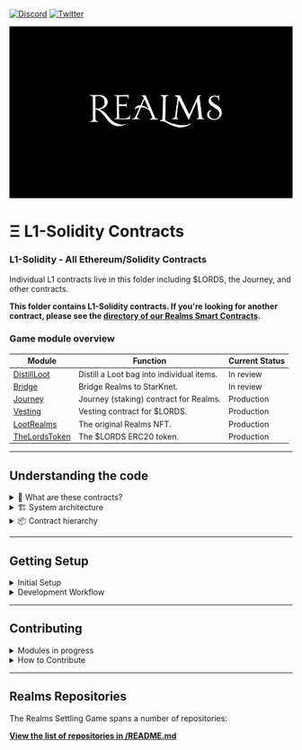 [![Discord](https://badgen.net/badge/icon/discord?icon=discord&label)](https://discord.gg/uQnjZhZPfu)
[![Twitter](https://badgen.net/badge/icon/twitter?icon=twitter&label)](https://twitter.com/LootRealms)

![This is an image](/static/realmslogo.jpg)

# Ξ L1-Solidity Contracts

### L1-Solidity - All Ethereum/Solidity Contracts

Individual L1 contracts live in this folder including $LORDS, the Journey, and other contracts.

**This folder contains L1-Solidity contracts. If you're looking for another contract, please see the [directory of our Realms Smart Contracts](/).**

### Game module overview

| Module          | Function                             | Current Status |
| --------------- | ------------------------------------ | -------------- |
| [DistillLoot](./loot/DistillLoot.sol)        | Distill a Loot bag into individual items. | In review      |
| [Bridge](./pre/Bridge.sol)        | Bridge Realms to StarKnet. | In review      |
| [Journey](./pre/Journey.sol)        | Journey (staking) contract for Realms. | Production      |
| [Vesting](./pre/Vesting.sol)        | Vesting contract for $LORDS. | Production      |
| [LootRealms](./tokens/LootRealms.sol)        | The original Realms NFT. | Production      |
| [TheLordsToken](./tokens/TheLordsToken.sol)        | The $LORDS ERC20 token. | Production      |

<hr>

## Understanding the code
<details><summary> 🤔 What are these contracts?</summary>
<p>
</p>
</details>
<details><summary>🏗️ System architecture</summary>

- TODO: Add system architecture here

</details>

<details><summary>📦 Contract hierarchy</summary>
<p>

- TODO: Add contract heirarchy here

</p>
</details>

<hr>

## Getting Setup

<details><summary>Initial Setup</summary>

<p>

Clone this repo and use our docker shell to interact with hardhat:

```
git clone git@github.com:BibliothecaForAdventurers/realms-contracts.git
cd realms-contracts
npm install
npm compile
```

</p>
</details>
<details><summary>Development Workflow</summary>

If you are using VSCode, we provide a development container with all required dependencies.
When opening VS Code, it should ask you to re-open the project in a container, if it finds
the .devcontainer folder. If not, you can open the Command Palette (`cmd + shift + p`),
and run “Remote-Containers: Rebuild and Reopen in Container”.

## Outline

Flow:

1. Compile the contract with the CLI
2. Test using `npm run test`
3. Deploy with CLI
4. Interact using the CLI or the explorer

### Compile

The compiler will check the integrity of the code locally.
It will also produce an ABI, which is a mapping of the contract functions
(used to interact with the contract).

Compile all contracts:

```
npm run compile
```

### Test

- TODO: Add test instructions here

### Deploy

</details>

<hr>

## Contributing

<details><summary>Modules in progress</summary>

- TODO: Add modules in progress here

</details>

<details><summary>How to Contribute</summary>

We encourage pull requests!

1. **Create an [issue](https://github.com/BibliothecaForAdventurers/realms-contracts/issues)** to describe the improvement you're making. Provide as much detail as possible in the beginning so the team understands your improvement.
2. **Fork the repo** so you can make and test changes in your local repository.
3. **Test your changes** Follow the procedures for testing in each contract sub-directory (e.g. [/contracts/settling_game](./contracts/settling_game/) and make sure your tests (manual and/or automated) pass.
4. **Create a pull request** and describe the changes you made. Include a reference to the Issue you created.
5. **Monitor and respond to comments** made by the team around code standards and suggestions. Most pull requests will have some back and forth.

If you have further questions, visit [#builders-chat in our discord](https://discord.gg/yP4BCbRjUs) and make sure to reference your issue number.

Thank you for taking the time to make our project better!

</details>
<hr>

## Realms Repositories

The Realms Settling Game spans a number of repositories:

**[View the list of repositories in /README.md](/README.md#realms-repositories)**